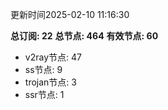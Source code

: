 更新时间2025-02-10 11:16:30

**总订阅: 22**
**总节点: 464**
**有效节点: 60**
- v2ray节点: 47
- ss节点: 9
- trojan节点: 3
- ssr节点: 1
